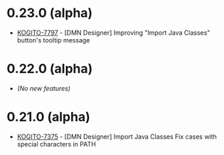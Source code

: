 # 0.23.0 (alpha)

- [KOGITO-7797](https://issues.redhat.com/browse/KOGITO-7797) - [DMN Designer] Improving \"Import Java Classes\" button's tooltip message

# 0.22.0 (alpha)

- _(No new features)_

# 0.21.0 (alpha)

- [KOGITO-7375](https://issues.redhat.com/browse/KOGITO-7375) - [DMN Designer] Import Java Classes Fix cases with special characters in PATH
